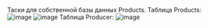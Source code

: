 Таски для собственной базы данных Products.
Таблица Products:
![image](https://github.com/KNO110/SQL_Products_database_V0.1/assets/37769458/3b65e675-a36c-487e-92c5-68d8ffc10350)
![image](https://github.com/KNO110/SQL_Products_database_V0.1/assets/37769458/7e8a71c4-8cf9-4bcb-898f-426a86f5e209)
Таблица Producer:
![image](https://github.com/KNO110/SQL_Products_database_V0.1/assets/37769458/d1984754-9516-430c-b88c-e7099b22a8ac)

